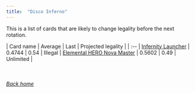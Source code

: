 ```yaml
---
title:  "Disco Inferno"
---
```


This is a list of cards that are likely to change legality before the next rotation.

| Card name | Average | Last | Projected legality |
| :-- |
[Infernity Launcher](https://db.ygoprodeck.com/card/?search=Infernity%20Launcher) | 0.4744 | 0.54 | Illegal |
[Elemental HERO Nova Master](https://db.ygoprodeck.com/card/?search=Elemental%20HERO%20Nova%20Master) | 0.5602 | 0.49 | Unlimited |

<br>

###### [Back home](index)